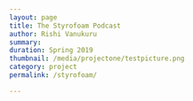 ```yaml
---
layout: page
title: The Styrofoam Podcast
author: Rishi Vanukuru
summary: 
duration: Spring 2019
thumbnail: /media/projectone/testpicture.png
category: project
permalink: /styrofoam/

---
```


